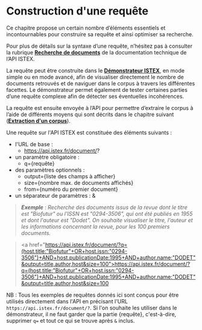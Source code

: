 # Construction d'une requête

Ce chapitre propose un certain nombre d’éléments essentiels et incontournables pour construire sa requête et ainsi optimiser sa recherche.

Pour plus de détails sur la syntaxe d’une requête, n’hésitez pas à consulter la rubrique **[Recherche de documents](https://api.istex.fr/documentation/search/)** de la documentation technique de l’API ISTEX.

La requête peut être construite dans le **[Démonstrateur ISTEX](http://demo.istex.fr/)**, en mode simple ou en mode avancé, afin de visualiser directement le nombre de documents retrouvés et de naviguer dans le corpus à travers les différentes facettes. Le démonstrateur permet également de tester certaines parties d’une requête complexe afin de détecter ses éventuelles incohérences.

La requête est ensuite envoyée à l’API pour permettre d’extraire le corpus à l’aide de différents moyens qui sont décrits dans le chapitre suivant (**[Extraction d'un corpus](extraction/)**).

Une requête sur l'API ISTEX est constituée des éléments suivants :

- l'URL de base : 
    - https://api.istex.fr/document/?
- un paramètre obligatoire : 
    - q={requête}
- des paramètres optionnels : 
    - output={liste des champs à afficher}
    - size={nombre max. de documents affichés}
    - from={numéro du premier document}
- un séparateur de paramètres : &

> ***Exemple*** : *Recherche des documents issus de la revue dont le titre est "Biofutur" ou l'ISSN est "0294-3506", qui ont été publiés en 1955 et dont l'auteur est "Dodet". On souhaite visualiser le titre, l'auteur et les informations concernant la revue, pour les 100 premiers documents.*
>

> <a href="https://api.istex.fr/document/?q=(host.title:"Biofutur"+OR+host.issn:"0294-3506")+AND+host.publicationDate:1995+AND+author.name:"DODET"&output=title,author,host&size=100">https://api.istex.fr/document/?q=(host.title:"Biofutur"+OR+host.issn:"0294-3506")+AND+host.publicationDate:1995+AND+author.name:"DODET"&output=title,author,host&size=100</a>

NB : Tous les exemples de requêtes donnés ici sont conçus pour être utilisés directement dans l'API en précisant l'URL `https://api.istex.fr/document/?`. Si l'on souhaite les utiliser dans le démonstrateur, il ne faut garder que la partie {requête}, c'est-à-dire, supprimer `q=` et tout ce qui se trouve après `&` inclus.

